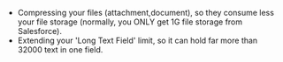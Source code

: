 - Compressing your files (attachment,document), so they consume less your file storage (normally, you ONLY get 1G file storage from Salesforce).
- Extending your 'Long Text Field' limit, so it can hold far more than 32000 text in one field.